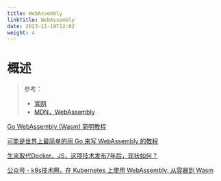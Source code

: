 ```yaml
---
title: WebAssembly
linkTitle: WebAssembly
date: 2023-11-18T12:02
weight: 4
---
```


# 概述

> 参考：
> 
> - [官网](https://webassembly.org/)
> - [MDN，WebAssembly](https://developer.mozilla.org/zh-CN/docs/WebAssembly)

[Go WebAssembly (Wasm) 简明教程](https://geektutu.com/post/quick-go-wasm.html)

[可能是世界上最简单的用 Go 来写 WebAssembly 的教程](https://www.jiqizhixin.com/articles/2020-06-30-10)

[生来取代Docker、JS，这项技术发布7年后，现状如何？](https://mp.weixin.qq.com/s/fR1MIiISFvmKYK2AKbIiHQ?sessionid=1712830502&subscene=0&ascene=0&fasttmpl_type=0&fasttmpl_fullversion=7158664-zh_CN-zip&fasttmpl_flag=0&realreporttime=1712830813803&clicktime=1710255726&enterid=1710255726)

[公众号 -  k8s技术圈，在 Kubernetes 上使用 WebAssembly: 从容器到 Wasm](https://mp.weixin.qq.com/s/MbTRStn8ETB9GygWETy3Ng)

